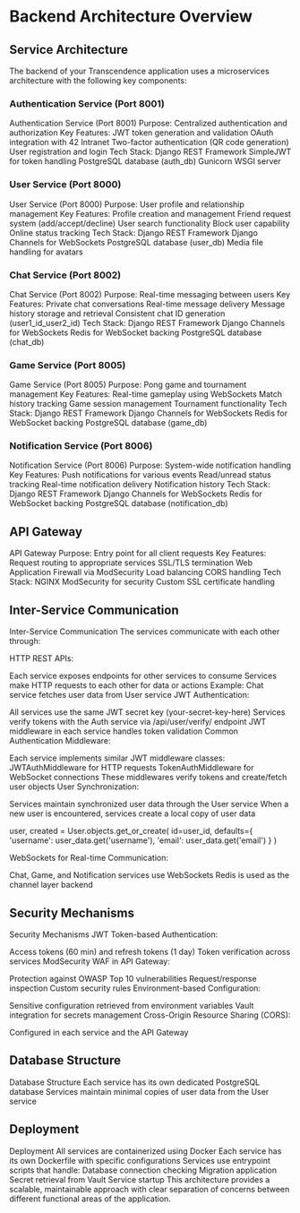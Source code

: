 # Backend Architecture Overview

## Service Architecture
The backend of your Transcendence application uses a microservices architecture with the following key components:
### Authentication Service (Port 8001)
Authentication Service (Port 8001)
Purpose: Centralized authentication and authorization
Key Features:
JWT token generation and validation
OAuth integration with 42 Intranet
Two-factor authentication (QR code generation)
User registration and login
Tech Stack:
Django REST Framework
SimpleJWT for token handling
PostgreSQL database (auth_db)
Gunicorn WSGI server
### User Service (Port 8000)
User Service (Port 8000)
Purpose: User profile and relationship management
Key Features:
Profile creation and management
Friend request system (add/accept/decline)
User search functionality
Block user capability
Online status tracking
Tech Stack:
Django REST Framework
Django Channels for WebSockets
PostgreSQL database (user_db)
Media file handling for avatars
### Chat Service (Port 8002)
Chat Service (Port 8002)
Purpose: Real-time messaging between users
Key Features:
Private chat conversations
Real-time message delivery
Message history storage and retrieval
Consistent chat ID generation (user1_id_user2_id)
Tech Stack:
Django REST Framework
Django Channels for WebSockets
Redis for WebSocket backing
PostgreSQL database (chat_db)
### Game Service (Port 8005)
Game Service (Port 8005)
Purpose: Pong game and tournament management
Key Features:
Real-time gameplay using WebSockets
Match history tracking
Game session management
Tournament functionality
Tech Stack:
Django REST Framework
Django Channels for WebSockets
Redis for WebSocket backing
PostgreSQL database (game_db)
### Notification Service (Port 8006)
Notification Service (Port 8006)
Purpose: System-wide notification handling
Key Features:
Push notifications for various events
Read/unread status tracking
Real-time notification delivery
Notification history
Tech Stack:
Django REST Framework
Django Channels for WebSockets
Redis for WebSocket backing
PostgreSQL database (notification_db)
## API Gateway
API Gateway
Purpose: Entry point for all client requests
Key Features:
Request routing to appropriate services
SSL/TLS termination
Web Application Firewall via ModSecurity
Load balancing
CORS handling
Tech Stack:
NGINX
ModSecurity for security
Custom SSL certificate handling
## Inter-Service Communication
Inter-Service Communication
The services communicate with each other through:

HTTP REST APIs:

Each service exposes endpoints for other services to consume
Services make HTTP requests to each other for data or actions
Example: Chat service fetches user data from User service
JWT Authentication:

All services use the same JWT secret key (your-secret-key-here)
Services verify tokens with the Auth service via /api/user/verify/ endpoint
JWT middleware in each service handles token validation
Common Authentication Middleware:

Each service implements similar JWT middleware classes:
JWTAuthMiddleware for HTTP requests
TokenAuthMiddleware for WebSocket connections
These middlewares verify tokens and create/fetch user objects
User Synchronization:

Services maintain synchronized user data through the User service
When a new user is encountered, services create a local copy of user data

user, created = User.objects.get_or_create(
    id=user_id,
    defaults={
        'username': user_data.get('username'),
        'email': user_data.get('email')
    }
)

WebSockets for Real-time Communication:

Chat, Game, and Notification services use WebSockets
Redis is used as the channel layer backend
## Security Mechanisms
Security Mechanisms
JWT Token-based Authentication:

Access tokens (60 min) and refresh tokens (1 day)
Token verification across services
ModSecurity WAF in API Gateway:

Protection against OWASP Top 10 vulnerabilities
Request/response inspection
Custom security rules
Environment-based Configuration:

Sensitive configuration retrieved from environment variables
Vault integration for secrets management
Cross-Origin Resource Sharing (CORS):

Configured in each service and the API Gateway
## Database Structure
Database Structure
Each service has its own dedicated PostgreSQL database
Services maintain minimal copies of user data from the User service
## Deployment
Deployment
All services are containerized using Docker
Each service has its own Dockerfile with specific configurations
Services use entrypoint scripts that handle:
Database connection checking
Migration application
Secret retrieval from Vault
Service startup
This architecture provides a scalable, maintainable approach with clear separation of concerns between different functional areas of the application.